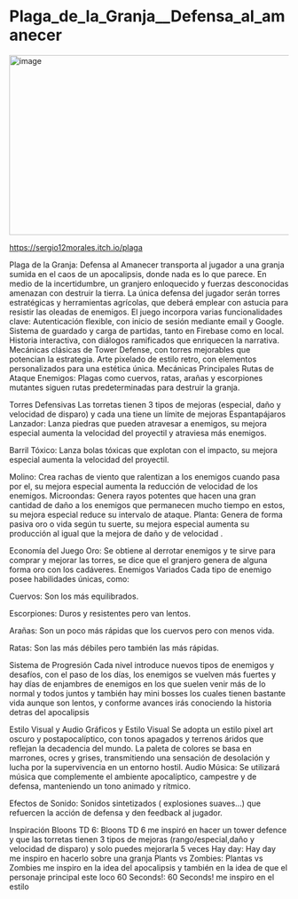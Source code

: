 # Plaga_de_la_Granja__Defensa_al_amanecer
<img width="593" height="324" alt="image" src="https://github.com/user-attachments/assets/8ae3aa4b-0705-4809-a93d-532301a095f7" />

https://sergio12morales.itch.io/plaga

Plaga de la Granja: Defensa al Amanecer transporta al jugador a una granja sumida en el caos de un apocalipsis, donde nada es lo que parece. En medio de la incertidumbre, un granjero enloquecido y fuerzas desconocidas amenazan con destruir la tierra. La única defensa del jugador serán torres estratégicas y herramientas agrícolas, que deberá emplear con astucia para resistir las oleadas de enemigos.
El juego incorpora varias funcionalidades clave:
Autenticación flexible, con inicio de sesión mediante email y Google.
Sistema de guardado y carga de partidas, tanto en Firebase como en local.
Historia interactiva, con diálogos ramificados que enriquecen la narrativa.
Mecánicas clásicas de Tower Defense, con torres mejorables que potencian la estrategia.
Arte pixelado de estilo retro, con elementos personalizados para una estética única.
Mecánicas Principales
Rutas de Ataque
Enemigos:
Plagas como cuervos, ratas, arañas y escorpiones mutantes siguen rutas predeterminadas para destruir la granja.


Torres Defensivas
Las torretas tienen 3 tipos de mejoras (especial, daño y velocidad de disparo) y cada una tiene un límite de mejoras
Espantapájaros Lanzador:
 Lanza piedras que pueden atravesar a enemigos, su mejora especial aumenta la velocidad del proyectil y atraviesa más enemigos.


Barril Tóxico:
 Lanza bolas tóxicas que explotan con el impacto, su mejora especial aumenta la velocidad del proyectil.


Molino:
Crea rachas de viento que ralentizan a los enemigos cuando pasa por el, su mejora especial aumenta la reducción de velocidad de los enemigos.
Microondas:
Genera rayos potentes que hacen una gran cantidad de daño a los enemigos que permanecen mucho tiempo en estos, su mejora especial reduce su intervalo de ataque.
Planta:
Genera de forma pasiva oro o vida según tu suerte, su mejora especial aumenta su producción al igual que la mejora de daño y de velocidad .

Economía del Juego
Oro: Se obtiene al derrotar enemigos y te sirve para comprar y mejorar las torres, se dice que el granjero genera de alguna forma oro con los cadáveres.
Enemigos Variados
Cada tipo de enemigo posee habilidades únicas, como:


Cuervos: Son los más equilibrados.


Escorpiones: Duros y resistentes pero van lentos.

Arañas: Son un poco más rápidas que los cuervos pero con menos vida.


Ratas: Son las más débiles pero también las más rápidas.


Sistema de Progresión
Cada nivel introduce nuevos tipos de enemigos y desafíos, con el paso de los días, los enemigos se vuelven más fuertes y hay días de enjambres de enemigos en los que suelen venir más de lo normal y todos juntos y también hay mini bosses los cuales tienen bastante vida aunque son lentos, y conforme avances irás conociendo la historia detras del apocalipsis


Estilo Visual y Audio
Gráficos y Estilo Visual
Se adopta un estilo pixel art oscuro y postapocalíptico, con tonos apagados y terrenos áridos que reflejan la decadencia del mundo. La paleta de colores se basa en marrones, ocres y grises, transmitiendo una sensación de desolación y lucha por la supervivencia en un entorno hostil.
Audio
Música:
 Se utilizará música que complemente el ambiente apocalíptico, campestre y de defensa, manteniendo un tono animado y rítmico.


Efectos de Sonido:
 Sonidos sintetizados ( explosiones suaves…) que refuercen la acción de defensa y den feedback al jugador.

 Inspiración
Bloons TD 6:
 Bloons TD 6 me inspiró en hacer un tower defence y que las torretas tienen 3 tipos de mejoras (rango/especial,daño y velocidad de disparo) y solo puedes mejorarla 5 veces
Hay day:
  Hay day me inspiro en hacerlo sobre una granja 
Plants vs Zombies:
 Plantas vs Zombies me inspiro en la idea del apocalipsis y también en la idea de que el personaje principal este loco
60 Seconds!:
 60 Seconds! me inspiro en el estilo
